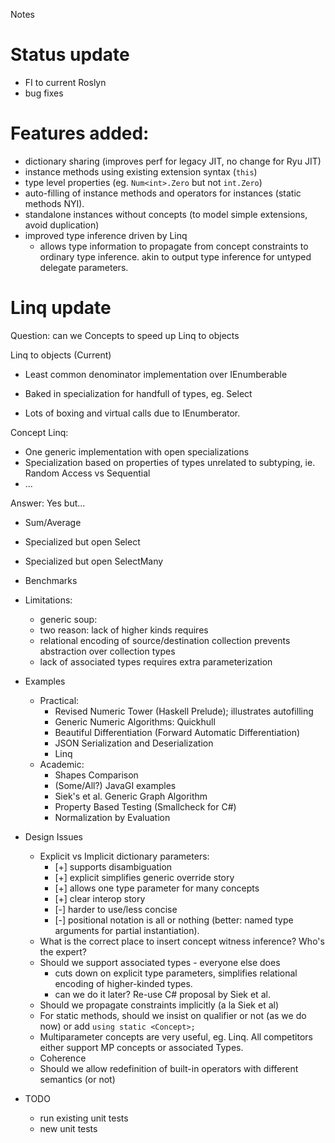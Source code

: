 Notes


# Status update
- FI to current Roslyn
- bug fixes

# Features added:

- dictionary sharing (improves perf for legacy JIT, no change for Ryu JIT)
- instance methods using existing extension syntax (``this``)
- type level properties (eg. ``Num<int>.Zero`` but not ``int.Zero``)
- auto-filling of instance methods and operators for instances (static methods NYI).
- standalone instances without concepts (to model simple extensions, avoid duplication)
- improved type inference driven by Linq
    * allows type information to propagate from concept constraints to ordinary type inference.
      akin to output type inference for untyped delegate parameters.


# Linq update

Question: can we Concepts to speed up Linq to objects

Linq to objects (Current) 
   - Least common denominator implementation over IEnumberable<T>
     
   - Baked in specialization for handfull of types, eg. Select
   - Lots of boxing and virtual calls due to IEnumberator<T>.

Concept Linq:
   - One generic implementation with open specializations
   - Specialization based on properties of types unrelated to subtyping, ie. Random Access vs Sequential 
   - ...

Answer: Yes but...
   - Sum/Average
   - Specialized but open Select
   - Specialized but open SelectMany
   - Benchmarks
   - Limitations: 
     - generic soup: 
     - two reason: lack of higher kinds requires 
     - relational encoding of source/destination collection
                        prevents abstraction over collection types
     - lack of associated types requires extra parameterization

- Examples
  - Practical:
    - Revised Numeric Tower (Haskell Prelude); illustrates autofilling
    - Generic Numeric Algorithms: Quickhull 
    - Beautiful Differentiation (Forward Automatic Differentiation)
    - JSON Serialization and Deserialization
    - Linq
  - Academic:
    - Shapes Comparison
    - (Some/All?) JavaGI examples
    - Siek's et al. Generic Graph Algorithm
    - Property Based Testing (Smallcheck for C#)    
    - Normalization by Evaluation 
    
- Design Issues
    - Explicit vs Implicit dictionary parameters:
       - [+] supports disambiguation
       - [+] explicit simplifies generic override story
       - [+] allows one type parameter for many concepts
       - [+] clear interop story
       - [-] harder to use/less concise
       - [-] positional notation is all or nothing (better: named type arguments for partial instantiation).
    - What is the correct place to insert concept witness inference? Who's the expert?
    - Should we support associated types - everyone else does
        - cuts down on explicit type parameters, simplifies relational encoding of higher-kinded types.
        - can we do it later? Re-use C# proposal by Siek et al.
    - Should we propagate constraints implicitly (a la Siek et al)
    - For static methods, should we insist on qualifier or not (as we do now) 
      or add ``using static <Concept>;``
    - Multiparameter concepts are very useful, eg. Linq. 
      All competitors either support MP concepts or associated Types.
    - Coherence 
    - Should we allow redefinition of built-in operators with different semantics (or not)

- TODO 
    - run existing unit tests
    - new unit tests
